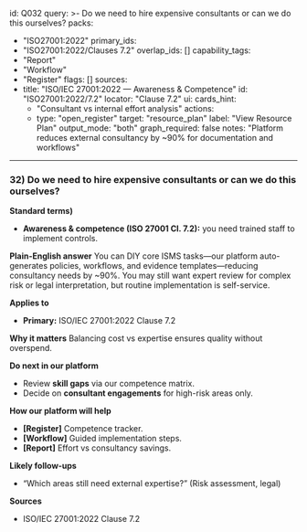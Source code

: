 id: Q032
query: >-
  Do we need to hire expensive consultants or can we do this ourselves?
packs:
  - "ISO27001:2022"
primary_ids:
  - "ISO27001:2022/Clauses 7.2"
overlap_ids: []
capability_tags:
  - "Report"
  - "Workflow"
  - "Register"
flags: []
sources:
  - title: "ISO/IEC 27001:2022 — Awareness & Competence"
    id: "ISO27001:2022/7.2"
    locator: "Clause 7.2"
ui:
  cards_hint:
    - "Consultant vs internal effort analysis"
  actions:
    - type: "open_register"
      target: "resource_plan"
      label: "View Resource Plan"
output_mode: "both"
graph_required: false
notes: "Platform reduces external consultancy by ~90% for documentation and workflows"
---
### 32) Do we need to hire expensive consultants or can we do this ourselves?

**Standard terms)**
- **Awareness & competence (ISO 27001 Cl. 7.2):** you need trained staff to implement controls.

**Plain-English answer**
You can DIY core ISMS tasks—our platform auto-generates policies, workflows, and evidence templates—reducing consultancy needs by ~90%. You may still want expert review for complex risk or legal interpretation, but routine implementation is self-service.

**Applies to**
- **Primary:** ISO/IEC 27001:2022 Clause 7.2

**Why it matters**
Balancing cost vs expertise ensures quality without overspend.

**Do next in our platform**
- Review **skill gaps** via our competence matrix.
- Decide on **consultant engagements** for high-risk areas only.

**How our platform will help**
- **[Register]** Competence tracker.
- **[Workflow]** Guided implementation steps.
- **[Report]** Effort vs consultancy savings.

**Likely follow-ups**
- “Which areas still need external expertise?” (Risk assessment, legal)

**Sources**
- ISO/IEC 27001:2022 Clause 7.2
